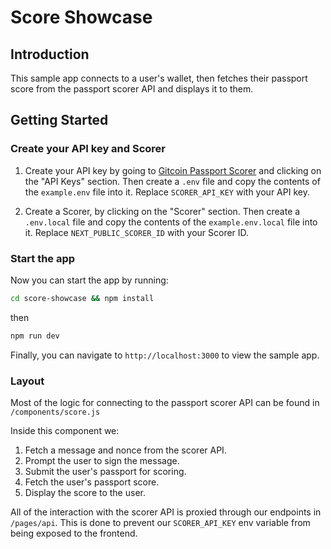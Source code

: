 # Score Showcase

## Introduction

This sample app connects to a user's wallet, then fetches their passport score from the passport scorer API and displays it to them.

## Getting Started

### Create your API key and Scorer
1. Create your API key by going to [Gitcoin Passport Scorer](https://scorer.gitcoin.co) and clicking on the "API Keys" section.
  Then create a `.env` file and copy the contents of the `example.env` file into it.
  Replace `SCORER_API_KEY` with your API key.

1. Create a Scorer, by clicking on the "Scorer" section.
  Then create a `.env.local` file and copy the contents of the `example.env.local` file into it. Replace `NEXT_PUBLIC_SCORER_ID` with your Scorer ID.

### Start the app
Now you can start the app by running:

```bash
cd score-showcase && npm install
``` 
then 

```bash
npm run dev
```

Finally, you can navigate to `http://localhost:3000` to view the sample app.

### Layout

Most of the logic for connecting to the passport scorer API can be found in `/components/score.js`

Inside this component we:
1. Fetch a message and nonce from the scorer API.
2. Prompt the user to sign the message.
3. Submit the user's passport for scoring.
4. Fetch the user's passport score.
5. Display the score to the user.

All of the interaction with the scorer API is proxied through our endpoints in `/pages/api`. This is done to prevent our `SCORER_API_KEY` env variable from being exposed to the frontend.